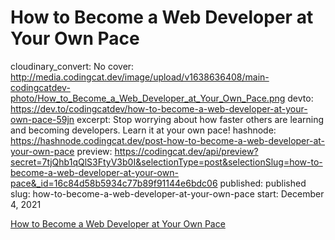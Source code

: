 # How to Become a Web Developer at Your Own Pace

cloudinary_convert: No
cover: http://media.codingcat.dev/image/upload/v1638636408/main-codingcatdev-photo/How_to_Become_a_Web_Developer_at_Your_Own_Pace.png
devto: https://dev.to/codingcatdev/how-to-become-a-web-developer-at-your-own-pace-59jn
excerpt: Stop worrying about how faster others are learning and becoming developers. Learn it at your own pace!
hashnode: https://hashnode.codingcat.dev/post-how-to-become-a-web-developer-at-your-own-pace
preview: https://codingcat.dev/api/preview?secret=7tjQhb1qQlS3FtyV3b0I&selectionType=post&selectionSlug=how-to-become-a-web-developer-at-your-own-pace&_id=16c84d58b5934c77b89f91144e6bdc06
published: published
slug: how-to-become-a-web-developer-at-your-own-pace
start: December 4, 2021

[How to Become a Web Developer at Your Own Pace](How%20to%20Become%20a%20Web%20Developer%20at%20Your%20Own%20Pace%2016c84d58b5934c77b89f91144e6bdc06/How%20to%20Become%20a%20Web%20Developer%20at%20Your%20Own%20Pace%20c80086c4890d46069c1022d7358b59a9.md)